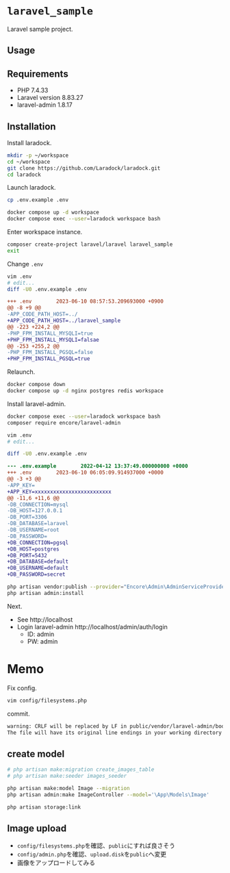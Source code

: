 # `laravel_sample`

Laravel sample project.

## Usage

## Requirements

- PHP 7.4.33
- Laravel version	8.83.27
- laravel-admin 1.8.17

## Installation

Install laradock.

```bash
mkdir -p ~/workspace
cd ~/workspace
git clone https://github.com/Laradock/laradock.git
cd laradock
```

Launch laradock.

```bash
cp .env.example .env

docker compose up -d workspace
docker compose exec --user=laradock workspace bash
```

Enter workspace instance.

```bash
composer create-project laravel/laravel laravel_sample
exit
```

Change `.env`

```bash
vim .env
# edit...
diff -U0 .env.example .env
```

```diff
+++ .env        2023-06-10 08:57:53.209693000 +0900
@@ -8 +9 @@
-APP_CODE_PATH_HOST=../
+APP_CODE_PATH_HOST=../laravel_sample
@@ -223 +224,2 @@
-PHP_FPM_INSTALL_MYSQLI=true
+PHP_FPM_INSTALL_MYSQLI=falsae
@@ -253 +255,2 @@
-PHP_FPM_INSTALL_PGSQL=false
+PHP_FPM_INSTALL_PGSQL=true
```

Relaunch.

```bash
docker compose down
docker compose up -d nginx postgres redis workspace
```

Install laravel-admin.

```bash
docker compose exec --user=laradock workspace bash
composer require encore/laravel-admin
```

```bash
vim .env
# edit...

diff -U0 .env.example .env
```

```diff
--- .env.example        2022-04-12 13:37:49.000000000 +0000
+++ .env        2023-06-10 06:05:09.914937000 +0000
@@ -3 +3 @@
-APP_KEY=
+APP_KEY=xxxxxxxxxxxxxxxxxxxxxxxxx
@@ -11,6 +11,6 @@
-DB_CONNECTION=mysql
-DB_HOST=127.0.0.1
-DB_PORT=3306
-DB_DATABASE=laravel
-DB_USERNAME=root
-DB_PASSWORD=
+DB_CONNECTION=pgsql
+DB_HOST=postgres
+DB_PORT=5432
+DB_DATABASE=default
+DB_USERNAME=default
+DB_PASSWORD=secret
```


```bash
php artisan vendor:publish --provider="Encore\Admin\AdminServiceProvider"
php artisan admin:install
```

Next.

- See http://localhost
- Login laravel-admin http://localhost/admin/auth/login
  - ID: admin
  - PW: admin



# Memo

Fix config.

```bash
vim config/filesystems.php
```

commit.

```txt
warning: CRLF will be replaced by LF in public/vendor/laravel-admin/bootstrap-fileinput/css/fileinput.min.css.
The file will have its original line endings in your working directory
```

## create model

```bash
# php artisan make:migration create_images_table
# php artisan make:seeder images_seeder

php artisan make:model Image --migration
php artisan admin:make ImageController --model='\App\Models\Image'

php artisan storage:link
```


## Image upload

- `config/filesystems.php`を確認、`public`にすれば良さそう
- `config/admin.php`を確認、`upload.disk`を`public`へ変更
- 画像をアップロードしてみる
